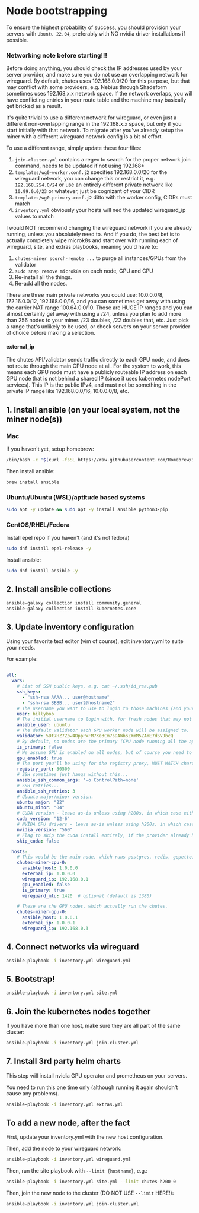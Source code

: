 # Node bootstrapping

To ensure the highest probability of success, you should provision your servers with `Ubuntu 22.04`, preferably with NO nvidia driver installations if possible.

### Networking note before starting!!!

Before doing anything, you should check the IP addresses used by your server provider, and make sure you do not use an overlapping network for wireguard. By default, chutes uses 192.168.0.0/20 for this purpose, but that may conflict with some providers, e.g. Nebius through Shadeform sometimes uses 192.168.x.x network space.  If the network overlaps, you will have conflicting entries in your route table and the machine may basically get bricked as a result.

It's quite trivial to use a different network for wireguard, or even just a different non-overlapping range in the 192.168.x.x space, but only if you start initially with that network.  To migrate after you've already setup the miner with a different wireguard network config is a bit of effort.

To use a different range, simply update these four files:
1. `join-cluster.yml` contains a regex to search for the proper network join command, needs to be updated if not using 192.168*
2. `templates/wg0-worker.conf.j2` specifies 192.168.0.0/20 for the wireguard network, you can change this or restrict it, e.g. `192.168.254.0/24` or use an entirely different private network like `10.99.0.0/23` or whatever, just be cognizant of your CIDR
3. `templates/wg0-primary.conf.j2` ditto with the worker config, CIDRs must match
4. `inventory.yml` obviously your hosts will ned the updated wireguard_ip values to match

I would NOT recommend changing the wireguard network if you are already running, unless you absolutely need to.  And if you do, the best bet is to actually completely wipe microk8s and start over with running each of wireguard, site, and extras playbooks, meaning you'd have to:
1. `chutes-miner scorch-remote ...` to purge all instances/GPUs from the validator
2. `sudo snap remove microk8s` on each node, GPU and CPU
3. Re-install all the things.
4. Re-add all the nodes.

There are three main private networks you could use: 10.0.0.0/8, 172.16.0.0/12, 192.168.0.0/16, and you can sometimes get away with using the carrier NAT range 100.64.0.0/10.  Those are HUGE IP ranges and you can almost certainly get away with using a /24, unless you plan to add more than 256 nodes to your miner. /23 doubles, /22 doubles that, etc.  Just pick a range that's unlikely to be used, or check servers on your server provider of choice before making a selection.

#### external_ip

The chutes API/validator sends traffic directly to each GPU node, and does not route through the main CPU node at all. For the system to work, this means each GPU node must have a publicly routeable IP address on each GPU node that is not behind a shared IP (since it uses kubernetes nodePort services).  This IP is the public IPv4, and must not be something in the private IP range like 192.168.0.0/16, 10.0.0.0/8, etc.

## 1. Install ansible (on your local system, not the miner node(s))

### Mac

If you haven't yet, setup homebrew:
```bash
/bin/bash -c "$(curl -fsSL https://raw.githubusercontent.com/Homebrew/install/HEAD/install.sh)"
```

Then install ansible:
```bash
brew install ansible
```

### Ubuntu/Ubuntu (WSL)/aptitude based systems

```bash
sudo apt -y update && sudo apt -y install ansible python3-pip
```

### CentOS/RHEL/Fedora

Install epel repo if you haven't (and it's not fedora)
```bash
sudo dnf install epel-release -y
```

Install ansible:
```bash
sudo dnf install ansible -y
```

## 2. Install ansible collections

```bash
ansible-galaxy collection install community.general
ansible-galaxy collection install kubernetes.core
```

## 3. Update inventory configuration

Using your favorite text editor (vim of course), edit inventory.yml to suite your needs.

For example:
```yaml

all:
  vars:
    # List of SSH public keys, e.g. cat ~/.ssh/id_rsa.pub
    ssh_keys:
      - "ssh-rsa AAAA... user@hostname"
      - "ssh-rsa BBBB... user2@hostname2"
    # The username you want to use to login to those machines (and your public key will be added to).
    user: billybob
    # The initial username to login with, for fresh nodes that may not have your username setup.
    ansible_user: ubuntu
    # The default validator each GPU worker node will be assigned to.
    validator: 5Dt7HZ7Zpw4DppPxFM7Ke3Cm7sDAWhsZXmM5ZAmE7dSVJbcQ
    # By default, no nodes are the primary (CPU node running all the apps, wireguard, etc.) Override this flag exactly once below.
    is_primary: false
    # We assume GPU is enabled on all nodes, but of course you need to disable this for the CPU nodes below.
    gpu_enabled: true
    # The port you'll be using for the registry proxy, MUST MATCH chart/values.yaml registry.service.nodePort!
    registry_port: 30500
    # SSH sometimes just hangs without this...
    ansible_ssh_common_args: '-o ControlPath=none'
    # SSH retries...
    ansible_ssh_retries: 3
    # Ubuntu major/minor version.
    ubuntu_major: "22"
    ubuntu_minor: "04"
    # CUDA version - leave as-is unless using h200s, in which case either use 12-5 or skip_cuda: true (if provider already pre-installed drivers)
    cuda_version: "12-6"
    # NVIDA GPU drivers - leave as-is unless using h200s, in which case it would be 555
    nvidia_version: "560"
    # Flag to skip the cuda install entirely, if the provider already has cuda 12.x+ installed (note some chutes will not work unless 12.6+)
    skip_cuda: false

  hosts:
    # This would be the main node, which runs postgres, redis, gepetto, etc.
    chutes-miner-cpu-0:
      ansible_host: 1.0.0.0
      external_ip: 1.0.0.0
      wireguard_ip: 192.168.0.1
      gpu_enabled: false
      is_primary: true
      wireguard_mtu: 1420  # optional (default is 1380)

    # These are the GPU nodes, which actually run the chutes.
    chutes-miner-gpu-0:
      ansible_host: 1.0.0.1
      external_ip: 1.0.0.1
      wireguard_ip: 192.168.0.3
```

## 4. Connect networks via wireguard

```bash
ansible-playbook -i inventory.yml wireguard.yml
```

## 5. Bootstrap!

```bash
ansible-playbook -i inventory.yml site.yml
```

## 6. Join the kubernetes nodes together

If you have more than one host, make sure they are all part of the same cluster:
```bash
ansible-playbook -i inventory.yml join-cluster.yml
```

## 7. Install 3rd party helm charts

This step will install nvidia GPU operator and prometheus on your servers.

You need to run this one time only (although running it again shouldn't cause any problems).
```bash
ansible-playbook -i inventory.yml extras.yml
```

## To add a new node, after the fact

First, update your inventory.yml with the new host configuration.

Then, add the node to your wireguard network:
```bash
ansible-playbook -i inventory.yml wireguard.yml
```

Then, run the site playbook with `--limit {hostname}`, e.g.:
```bash
ansible-playbook -i inventory.yml site.yml --limit chutes-h200-0
```

Then, join the new node to the cluster (DO NOT USE `--limit` HERE!):
```bash
ansible-playbook -i inventory.yml join-cluster.yml
```
